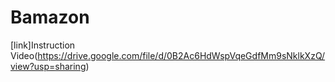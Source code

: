 # Bamazon

[link]Instruction Video(https://drive.google.com/file/d/0B2Ac6HdWspVqeGdfMm9sNklkXzQ/view?usp=sharing)
